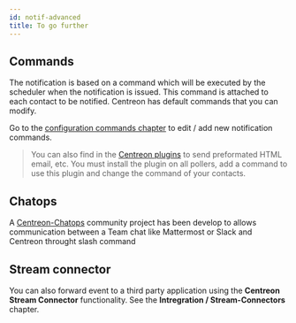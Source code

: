 ```yaml
---
id: notif-advanced
title: To go further
---
```


## Commands

The notification is based on a command which will be executed by the scheduler when the notification is issued. This
command is attached to each contact to be notified. Centreon has default commands that you can modify.

Go to the [configuration commands chapter](../monitoring/commands#definition) to edit / add new notification commands.

> You can also find in the [Centreon plugins](https://github.com/centreon/centreon-plugins/tree/master/notification) to
> send preformated HTML email, etc. You must install the plugin on all pollers, add a command to use this plugin and
> change the command of your contacts.

## Chatops

A [Centreon-Chatops](https://github.com/centreon/centreon-chatops) community project has been develop to allows
communication between a Team chat like Mattermost or Slack and Centreon throught slash command

## Stream connector

You can also forward event to a third party application using the **Centreon Stream Connector** functionality.
See the **Intregration / Stream-Connectors** chapter.